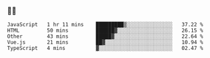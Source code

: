 ### 👨‍💻

<!--START_SECTION:waka-->
```text
JavaScript   1 hr 11 mins    █████████▒░░░░░░░░░░░░░░░   37.22 % 
HTML         50 mins         ██████▓░░░░░░░░░░░░░░░░░░   26.15 % 
Other        43 mins         █████▓░░░░░░░░░░░░░░░░░░░   22.64 % 
Vue.js       21 mins         ██▓░░░░░░░░░░░░░░░░░░░░░░   10.94 % 
TypeScript   4 mins          ▓░░░░░░░░░░░░░░░░░░░░░░░░   02.47 % 
```
<!--END_SECTION:waka-->
